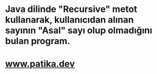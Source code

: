 # Java dilinde "Recursive" metot kullanarak, kullanıcıdan alınan sayının "Asal" sayı olup olmadığını bulan program.
# www.patika.dev
